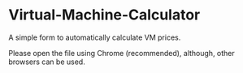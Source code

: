 # Virtual-Machine-Calculator
A simple form to automatically calculate VM prices. 

Please open the file using Chrome (recommended), although, other browsers can be used. 
